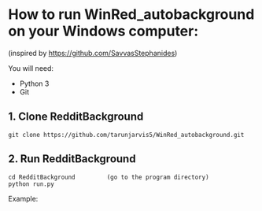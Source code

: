 # How to run WinRed_autobackground on your Windows computer:  
(inspired by https://github.com/SavvasStephanides)

You will need:

* Python 3
* Git

## 1. Clone RedditBackground

    git clone https://github.com/tarunjarvis5/WinRed_autobackground.git

## 2. Run RedditBackground

    cd RedditBackground         (go to the program directory)
    python run.py

Example:

